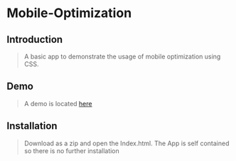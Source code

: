 # Mobile-Optimization
## Introduction
> A basic app to demonstrate the usage of mobile optimization using CSS.
## Demo
> A demo is located [here](https://fishy4341.github.io/Mobile-Optimization/)
## Installation
> Download as a zip and open the Index.html. The App is self contained so there is no further installation
